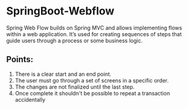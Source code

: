 # SpringBoot-Webflow

<p>Spring Web Flow builds on Spring MVC and allows implementing flows within a web application. It’s used for creating sequences of steps that guide users through a process or some business logic.</p>

## Points:
1. There is a clear start and an end point.
2. The user must go through a set of screens in a specific order.
3. The changes are not finalized until the last step.
4. Once complete it shouldn't be possible to repeat a transaction accidentally


